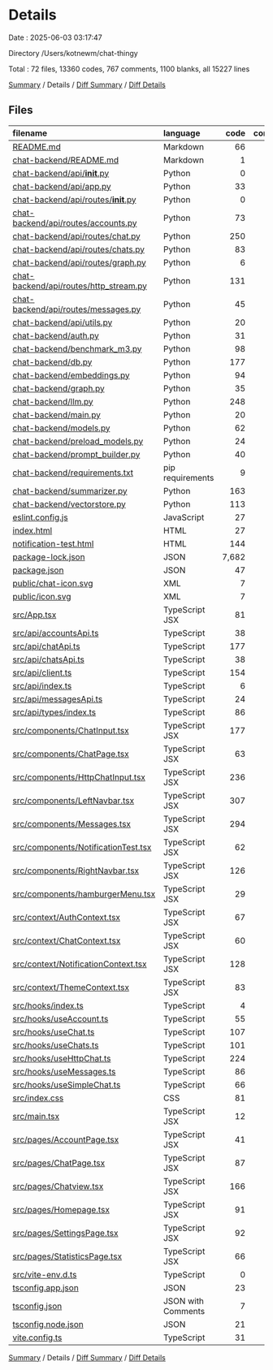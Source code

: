 # Details

Date : 2025-06-03 03:17:47

Directory /Users/kotnewm/chat-thingy

Total : 72 files,  13360 codes, 767 comments, 1100 blanks, all 15227 lines

[Summary](results.md) / Details / [Diff Summary](diff.md) / [Diff Details](diff-details.md)

## Files
| filename | language | code | comment | blank | total |
| :--- | :--- | ---: | ---: | ---: | ---: |
| [README.md](/README.md) | Markdown | 66 | 0 | 26 | 92 |
| [chat-backend/README.md](/chat-backend/README.md) | Markdown | 1 | 0 | 0 | 1 |
| [chat-backend/api/__init__.py](/chat-backend/api/__init__.py) | Python | 0 | 0 | 2 | 2 |
| [chat-backend/api/app.py](/chat-backend/api/app.py) | Python | 33 | 4 | 6 | 43 |
| [chat-backend/api/routes/__init__.py](/chat-backend/api/routes/__init__.py) | Python | 0 | 0 | 2 | 2 |
| [chat-backend/api/routes/accounts.py](/chat-backend/api/routes/accounts.py) | Python | 73 | 4 | 14 | 91 |
| [chat-backend/api/routes/chat.py](/chat-backend/api/routes/chat.py) | Python | 250 | 35 | 55 | 340 |
| [chat-backend/api/routes/chats.py](/chat-backend/api/routes/chats.py) | Python | 83 | 4 | 16 | 103 |
| [chat-backend/api/routes/graph.py](/chat-backend/api/routes/graph.py) | Python | 6 | 0 | 3 | 9 |
| [chat-backend/api/routes/http_stream.py](/chat-backend/api/routes/http_stream.py) | Python | 131 | 18 | 22 | 171 |
| [chat-backend/api/routes/messages.py](/chat-backend/api/routes/messages.py) | Python | 45 | 4 | 9 | 58 |
| [chat-backend/api/utils.py](/chat-backend/api/utils.py) | Python | 20 | 0 | 5 | 25 |
| [chat-backend/auth.py](/chat-backend/auth.py) | Python | 31 | 3 | 7 | 41 |
| [chat-backend/benchmark_m3.py](/chat-backend/benchmark_m3.py) | Python | 98 | 7 | 29 | 134 |
| [chat-backend/db.py](/chat-backend/db.py) | Python | 177 | 16 | 36 | 229 |
| [chat-backend/embeddings.py](/chat-backend/embeddings.py) | Python | 94 | 30 | 32 | 156 |
| [chat-backend/graph.py](/chat-backend/graph.py) | Python | 35 | 5 | 12 | 52 |
| [chat-backend/llm.py](/chat-backend/llm.py) | Python | 248 | 40 | 50 | 338 |
| [chat-backend/main.py](/chat-backend/main.py) | Python | 20 | 6 | 5 | 31 |
| [chat-backend/models.py](/chat-backend/models.py) | Python | 62 | 3 | 14 | 79 |
| [chat-backend/preload_models.py](/chat-backend/preload_models.py) | Python | 24 | 4 | 8 | 36 |
| [chat-backend/prompt_builder.py](/chat-backend/prompt_builder.py) | Python | 40 | 14 | 11 | 65 |
| [chat-backend/requirements.txt](/chat-backend/requirements.txt) | pip requirements | 9 | 0 | 0 | 9 |
| [chat-backend/summarizer.py](/chat-backend/summarizer.py) | Python | 163 | 31 | 66 | 260 |
| [chat-backend/vectorstore.py](/chat-backend/vectorstore.py) | Python | 113 | 19 | 28 | 160 |
| [eslint.config.js](/eslint.config.js) | JavaScript | 27 | 0 | 2 | 29 |
| [index.html](/index.html) | HTML | 27 | 0 | 3 | 30 |
| [notification-test.html](/notification-test.html) | HTML | 144 | 0 | 18 | 162 |
| [package-lock.json](/package-lock.json) | JSON | 7,682 | 0 | 1 | 7,683 |
| [package.json](/package.json) | JSON | 47 | 0 | 1 | 48 |
| [public/chat-icon.svg](/public/chat-icon.svg) | XML | 7 | 0 | 1 | 8 |
| [public/icon.svg](/public/icon.svg) | XML | 7 | 0 | 1 | 8 |
| [src/App.tsx](/src/App.tsx) | TypeScript JSX | 81 | 7 | 6 | 94 |
| [src/api/accountsApi.ts](/src/api/accountsApi.ts) | TypeScript | 38 | 16 | 6 | 60 |
| [src/api/chatApi.ts](/src/api/chatApi.ts) | TypeScript | 177 | 32 | 36 | 245 |
| [src/api/chatsApi.ts](/src/api/chatsApi.ts) | TypeScript | 38 | 19 | 7 | 64 |
| [src/api/client.ts](/src/api/client.ts) | TypeScript | 154 | 40 | 30 | 224 |
| [src/api/index.ts](/src/api/index.ts) | TypeScript | 6 | 1 | 1 | 8 |
| [src/api/messagesApi.ts](/src/api/messagesApi.ts) | TypeScript | 24 | 8 | 5 | 37 |
| [src/api/types/index.ts](/src/api/types/index.ts) | TypeScript | 86 | 8 | 14 | 108 |
| [src/components/ChatInput.tsx](/src/components/ChatInput.tsx) | TypeScript JSX | 177 | 38 | 35 | 250 |
| [src/components/ChatPage.tsx](/src/components/ChatPage.tsx) | TypeScript JSX | 63 | 7 | 10 | 80 |
| [src/components/HttpChatInput.tsx](/src/components/HttpChatInput.tsx) | TypeScript JSX | 236 | 51 | 38 | 325 |
| [src/components/LeftNavbar.tsx](/src/components/LeftNavbar.tsx) | TypeScript JSX | 307 | 19 | 32 | 358 |
| [src/components/Messages.tsx](/src/components/Messages.tsx) | TypeScript JSX | 294 | 56 | 53 | 403 |
| [src/components/NotificationTest.tsx](/src/components/NotificationTest.tsx) | TypeScript JSX | 62 | 7 | 10 | 79 |
| [src/components/RightNavbar.tsx](/src/components/RightNavbar.tsx) | TypeScript JSX | 126 | 5 | 21 | 152 |
| [src/components/hamburgerMenu.tsx](/src/components/hamburgerMenu.tsx) | TypeScript JSX | 29 | 3 | 5 | 37 |
| [src/context/AuthContext.tsx](/src/context/AuthContext.tsx) | TypeScript JSX | 67 | 1 | 14 | 82 |
| [src/context/ChatContext.tsx](/src/context/ChatContext.tsx) | TypeScript JSX | 60 | 2 | 10 | 72 |
| [src/context/NotificationContext.tsx](/src/context/NotificationContext.tsx) | TypeScript JSX | 128 | 25 | 27 | 180 |
| [src/context/ThemeContext.tsx](/src/context/ThemeContext.tsx) | TypeScript JSX | 83 | 14 | 21 | 118 |
| [src/hooks/index.ts](/src/hooks/index.ts) | TypeScript | 4 | 0 | 1 | 5 |
| [src/hooks/useAccount.ts](/src/hooks/useAccount.ts) | TypeScript | 55 | 2 | 12 | 69 |
| [src/hooks/useChat.ts](/src/hooks/useChat.ts) | TypeScript | 107 | 19 | 15 | 141 |
| [src/hooks/useChats.ts](/src/hooks/useChats.ts) | TypeScript | 101 | 4 | 17 | 122 |
| [src/hooks/useHttpChat.ts](/src/hooks/useHttpChat.ts) | TypeScript | 224 | 57 | 51 | 332 |
| [src/hooks/useMessages.ts](/src/hooks/useMessages.ts) | TypeScript | 86 | 7 | 15 | 108 |
| [src/hooks/useSimpleChat.ts](/src/hooks/useSimpleChat.ts) | TypeScript | 66 | 9 | 13 | 88 |
| [src/index.css](/src/index.css) | CSS | 81 | 11 | 23 | 115 |
| [src/main.tsx](/src/main.tsx) | TypeScript JSX | 12 | 0 | 2 | 14 |
| [src/pages/AccountPage.tsx](/src/pages/AccountPage.tsx) | TypeScript JSX | 41 | 1 | 7 | 49 |
| [src/pages/ChatPage.tsx](/src/pages/ChatPage.tsx) | TypeScript JSX | 87 | 12 | 14 | 113 |
| [src/pages/Chatview.tsx](/src/pages/Chatview.tsx) | TypeScript JSX | 166 | 17 | 21 | 204 |
| [src/pages/Homepage.tsx](/src/pages/Homepage.tsx) | TypeScript JSX | 91 | 2 | 7 | 100 |
| [src/pages/SettingsPage.tsx](/src/pages/SettingsPage.tsx) | TypeScript JSX | 92 | 5 | 14 | 111 |
| [src/pages/StatisticsPage.tsx](/src/pages/StatisticsPage.tsx) | TypeScript JSX | 66 | 6 | 12 | 84 |
| [src/vite-env.d.ts](/src/vite-env.d.ts) | TypeScript | 0 | 1 | 1 | 2 |
| [tsconfig.app.json](/tsconfig.app.json) | JSON | 23 | 2 | 3 | 28 |
| [tsconfig.json](/tsconfig.json) | JSON with Comments | 7 | 0 | 1 | 8 |
| [tsconfig.node.json](/tsconfig.node.json) | JSON | 21 | 2 | 3 | 26 |
| [vite.config.ts](/vite.config.ts) | TypeScript | 31 | 4 | 2 | 37 |

[Summary](results.md) / Details / [Diff Summary](diff.md) / [Diff Details](diff-details.md)